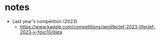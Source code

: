 # notes

- Last year's competition (2023)
  - https://www.kaggle.com/competitions/geolifeclef-2023-lifeclef-2023-x-fgvc10/data
